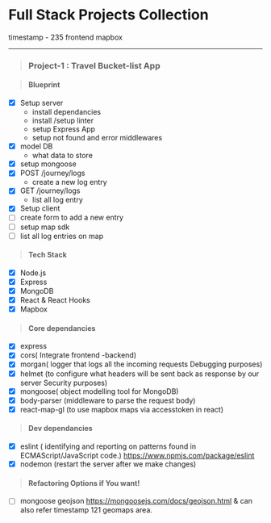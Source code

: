# Full Stack Projects Collection
timestamp - 235 frontend mapbox
***

> ### Project-1 : Travel Bucket-list App

> #### Blueprint

- [x] Setup server
  -  install dependancies
  -  install /setup linter
  -  setup Express App
  -  setup not found and error middlewares
- [x] model DB
  - what data to store
- [x] setup mongoose
- [x] POST /journey/logs
  -  create a new log entry
- [x] GET /journey/logs
  -  list all log entry
- [x] Setup client
- [ ] create form to add a new entry
- [ ] setup map sdk
- [ ] list all log entries on map

> #### Tech Stack

- [x] Node.js
- [x] Express
- [x] MongoDB
- [x] React & React Hooks
- [x] Mapbox

> #### Core dependancies

- [x] express
- [x] cors( Integrate frontend -backend)
- [x] morgan( logger that logs all the incoming requests Debugging purposes)
- [x] helmet (to configure what headers will be sent back as response by our server Security purposes)
- [x] mongoose( object modelling tool for MongoDB)
- [x] body-parser (middleware to parse the request body)
- [x] react-map-gl (to use mapbox maps via accesstoken in react)

> #### Dev dependancies

- [x] eslint ( identifying and reporting on patterns found in ECMAScript/JavaScript code.) https://www.npmjs.com/package/eslint
- [x] nodemon (restart the server after we make changes)

> #### Refactoring  Options if You want!

- [ ] mongoose geojson https://mongoosejs.com/docs/geojson.html
& can also refer timestamp 121 geomaps area.
